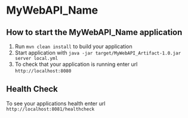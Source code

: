 # MyWebAPI_Name

How to start the MyWebAPI_Name application
---

1. Run `mvn clean install` to build your application
1. Start application with `java -jar target/MyWebAPI_Artifact-1.0.jar server local.yml`
1. To check that your application is running enter url `http://localhost:8080`

Health Check
---

To see your applications health enter url `http://localhost:8081/healthcheck`

